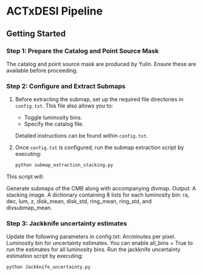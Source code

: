 # ACTxDESI Pipeline

## Getting Started

### Step 1: Prepare the Catalog and Point Source Mask
The catalog and point source mask are produced by Yulin. Ensure these are available before proceeding.

### Step 2: Configure and Extract Submaps
1. Before extracting the submap, set up the required file directories in `config.txt`. This file also allows you to:
   - Toggle luminosity bins.
   - Specify the catalog file.
   
   Detailed instructions can be found within `config.txt`.

2. Once `config.txt` is configured, run the submap extraction script by executing:

   ```bash
   python submap_extraction_stacking.py

This script will:

Generate submaps of the CMB along with accompanying divmap.
Output:
A stacking image.
A dictionary containing 8 lists for each luminosity bin: ra, dec, lum, z, disk_mean, disk_std, ring_mean, ring_std, and divsubmap_mean.

### Step 3: Jackknife uncertainty estimates

Update the following parameters in config.txt:
Arcminutes per pixel.
Luminosity bin for uncertainty estimates.
You can enable all_bins = True to run the estimates for all luminosity bins.
Run the jackknife uncertainty estimation script by executing:

    python Jackknife_uncertainty.py

